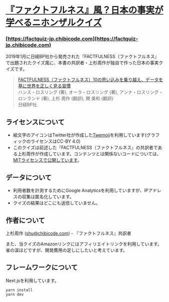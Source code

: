 # [『ファクトフルネス』風？日本の事実が学べるニホンザルクイズ](https://factquiz-jp.chibicode.com)

### [https://factquiz-jp.chibicode.com](https://factquiz-jp.chibicode.com)

2019年1月に日経BP社から発売された『FACTFULNESS（ファクトフルネス』で出題されたクイズ風に、本書の共訳者・上杉周作が独自で作った日本の事実クイズです。

> [FACTFULNESS（ファクトフルネス）10の思い込みを乗り越え、データを基に世界を正しく見る習慣](https://amzn.to/2DtYEsa)<br />
> ハンス・ロスリング (著), オーラ・ロスリング (著), アンナ・ロスリング・ロンランド (著), 上杉 周作  (翻訳), 関 美和 (翻訳)<br />
> 日経BP社

## ライセンスについて

- 絵文字のアイコンはTwitter社が作成した[Twemoji](https://github.com/twitter/twemoji)を利用しています(グラフィックのライセンスはCC-BY 4.0)
- このクイズは前述した『FACTFULNESS（ファクトフルネス』の共訳者である上杉周作が作成しています。コンテンツとは関係ないコードについては、[MITライセンスで公開しています](LICENSE-CODE.md)。

## データについて

- 利用者数を計測するためにGoogle Analyticsを利用していますが、IPアドレスの収集は匿名化しています。
- クイズの結果はどこにも送信していません。

## 作者について

上杉周作 ([shu@chibicode.com](mailto:shu@chibicode.com)) - 『ファクトフルネス』共訳者

また、当クイズのAmazonリンクにはアフィリエイトリンクを利用しています。雀の涙ほどですが、開発費用の足しにしたいと考えています。

## フレームワークについて

Next.jsを利用しています。

```
yarn install
yarn dev
```
